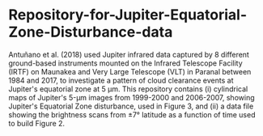 # Repository-for-Jupiter-Equatorial-Zone-Disturbance-data
Antuñano et al. (2018) used Jupiter infrared data captured by 8 different ground-based instruments mounted on the Infrared Telescope Facility (IRTF) on Maunakea and Very Large Telescope (VLT) in Paranal between 1984 and 2017, to investigate a pattern of cloud clearance events at Jupiter's equatorial zone at 5 µm. This repository contains (i) cylindrical maps of Jupiter's 5-µm images from 1999-2000 and 2006-2007, showing Jupiter's Equatorial Zone disturbance, used in Figure 3, and (ii) a data file showing the brightness scans from ±7° latitude as a function of time used to build Figure 2.   
